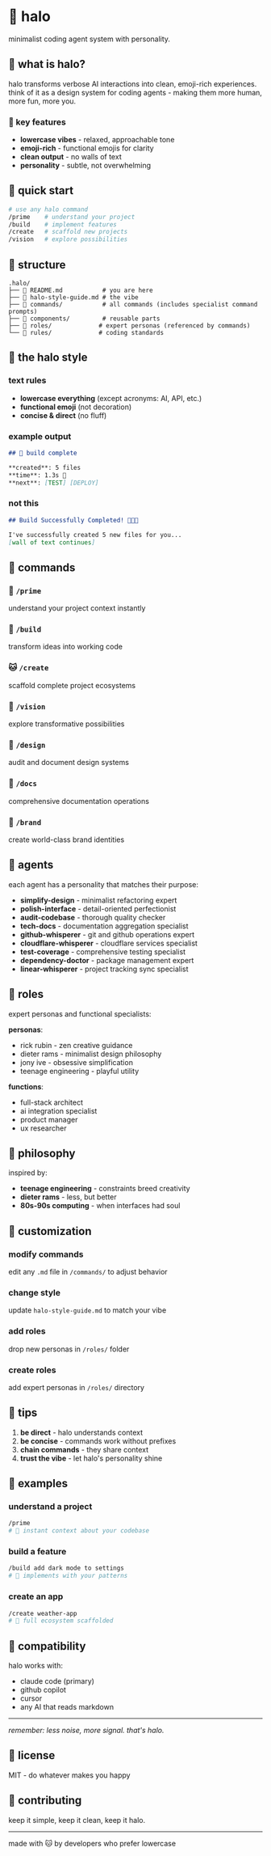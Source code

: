 # 🐙 halo

minimalist coding agent system with personality.

## 🦉 what is halo?

halo transforms verbose AI interactions into clean, emoji-rich experiences. think of it as a design system for coding agents - making them more human, more fun, more you.

### 🦌 key features

- **lowercase vibes** - relaxed, approachable tone
- **emoji-rich** - functional emojis for clarity
- **clean output** - no walls of text
- **personality** - subtle, not overwhelming

## 🦅 quick start

```bash
# use any halo command
/prime    # understand your project
/build    # implement features
/create   # scaffold new projects
/vision   # explore possibilities
```

## 🐐 structure

```
.halo/
├── 🦒 README.md           # you are here
├── 🦒 halo-style-guide.md # the vibe
├── 🦉 commands/           # all commands (includes specialist command prompts)
├── 🧩 components/         # reusable parts
├── 🐨 roles/             # expert personas (referenced by commands)
└── 🐑 rules/             # coding standards
```

## 🦆 the halo style

### text rules
- **lowercase everything** (except acronyms: AI, API, etc.)
- **functional emoji** (not decoration)
- **concise & direct** (no fluff)

### example output
```markdown
## 🐸 build complete

**created**: 5 files
**time**: 1.3s 🐆
**next**: [TEST] [DEPLOY]
```

### not this
```markdown
## Build Successfully Completed! 🎉🎊🥳

I've successfully created 5 new files for you...
[wall of text continues]
```

## 🦫 commands

### 🦊 `/prime`
understand your project context instantly

### 🦫 `/build`
transform ideas into working code

### 🐱 `/create`
scaffold complete project ecosystems

### 🦋 `/vision`
explore transformative possibilities

### 🦜 `/design`
audit and document design systems

### 🐛 `/docs`
comprehensive documentation operations

### 🦄 `/brand`
create world-class brand identities

## 🐯 agents

each agent has a personality that matches their purpose:

- **simplify-design** - minimalist refactoring expert
- **polish-interface** - detail-oriented perfectionist
- **audit-codebase** - thorough quality checker
- **tech-docs** - documentation aggregation specialist
- **github-whisperer** - git and github operations expert
- **cloudflare-whisperer** - cloudflare services specialist
- **test-coverage** - comprehensive testing specialist
- **dependency-doctor** - package management expert
- **linear-whisperer** - project tracking sync specialist

## 🐨 roles

expert personas and functional specialists:

**personas**:
- rick rubin - zen creative guidance
- dieter rams - minimalist design philosophy
- jony ive - obsessive simplification
- teenage engineering - playful utility

**functions**:
- full-stack architect
- ai integration specialist
- product manager
- ux researcher

## 🦝 philosophy

inspired by:
- **teenage engineering** - constraints breed creativity
- **dieter rams** - less, but better
- **80s-90s computing** - when interfaces had soul

## 🐙 customization

### modify commands
edit any `.md` file in `/commands/` to adjust behavior

### change style
update `halo-style-guide.md` to match your vibe

### add roles
 drop new personas in `/roles/` folder

### create roles
add expert personas in `/roles/` directory

## 🐆 tips

1. **be direct** - halo understands context
2. **be concise** - commands work without prefixes
3. **chain commands** - they share context
4. **trust the vibe** - let halo's personality shine

## 🦓 examples

### understand a project
```bash
/prime
# 🐸 instant context about your codebase
```

### build a feature
```bash
/build add dark mode to settings
# 🐸 implements with your patterns
```

### create an app
```bash
/create weather-app
# 🐸 full ecosystem scaffolded
```

## 🐍 compatibility

halo works with:
- claude code (primary)
- github copilot
- cursor
- any AI that reads markdown

---

*remember: less noise, more signal. that's halo.*

## 🦝 license

MIT - do whatever makes you happy

## 🐾 contributing

keep it simple, keep it clean, keep it halo.

---

made with 🐱 by developers who prefer lowercase